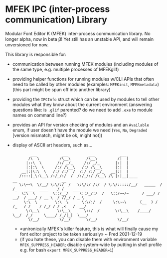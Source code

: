 # MFEK IPC (inter-process communication) Library

Modular Font Editor K (MFEK) inter-process communication library. No longer alpha, now in beta ꞵ! Yet still has an unstable API, and will remain unversioned for now.

This library is responsible for:

* communication between running MFEK modules (including modules of the same type, e.g. multiple processes of MFEKglif)
* providing helper functions for running modules w/CLI APIs that often need to be called by other modules (examples: `MFEKinit`, `MFEKmetadata`) (this part might be spun off into another library)
* providing the `IPCInfo` struct which can be used by modules to tell other modules what they know about the current environment (answering questions like: is `.glif` parented? do we need to add `.exe` to module names on command line?)
* provides an API for version checking of modules and an `Available` enum, if user doesn't have the module we need (`Yes`, `No`, `Degraded` [version mismatch, might be ok, might not])
* display of ASCII art headers, such as…

              ___           ___         ___           ___
             /\  \         /\__\       /\__\         /|  |
            |::\  \       /:/ _/_     /:/ _/_       |:|  |
            |:|:\  \     /:/ /\__\   /:/ /\__\      |:|  |
          __|:|\:\  \   /:/ /:/  /  /:/ /:/ _/_   __|:|  |
         /::::|_\:\__\ /:/_/:/  /  /:/_/:/ /\__\ /\ |:|__|____           __                    __
         \:\~~\  \/__/ \:\/:/  /   \:\/:/ /:/  / \:\/:::::/__/   _____  / /_   _____  ____    / /__  ___
          \:\  \        \::/__/     \::/_/:/  /   \::/~~/~      / ___/ / __/  / ___/ / __ \  / //_/ / _ \
           \:\  \        \:\  \      \:\/:/  /     \:\~~\      (__  ) / /_   / /    / /_/ / / ,<   /  __/
            \:\__\        \:\__\      \::/  /       \:\__\    /____/  \__/  /_/     \____/ /_/|_|  \___/
             \/__/         \/__/       \/__/         \/__/
    * «unironically MFEK's killer feature, this is what will finally cause my font editor project to be taken seriously» ~ Fred 2021-12-19
    * (if you hate these, you can disable them with environment variable `MFEK_SUPPRESS_HEADER`; disable system-wide by putting in shell profile e.g. for bash `export MFEK_SUPPRESS_HEADER=1`)
